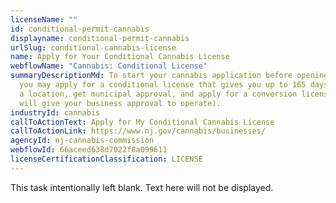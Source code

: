 ```yaml
---
licenseName: ""
id: conditional-permit-cannabis
displayname: conditional-permit-cannabis
urlSlug: conditional-cannabis-license
name: Apply for Your Conditional Cannabis License
webflowName: "Cannabis: Conditional License"
summaryDescriptionMd: To start your cannabis application before opening a site,
  you may apply for a conditional license that gives you up to 165 days to find
  a location, get municipal approval, and apply for a conversion license (which
  will give your business approval to operate).
industryId: cannabis
callToActionText: Apply for My Conditional Cannabis License
callToActionLink: https://www.nj.gov/cannabis/businesses/
agencyId: nj-cannabis-commission
webflowId: 66aceed638d7022f8a099611
licenseCertificationClassification: LICENSE
---
```


This task intentionally left blank. Text here will not be displayed.
